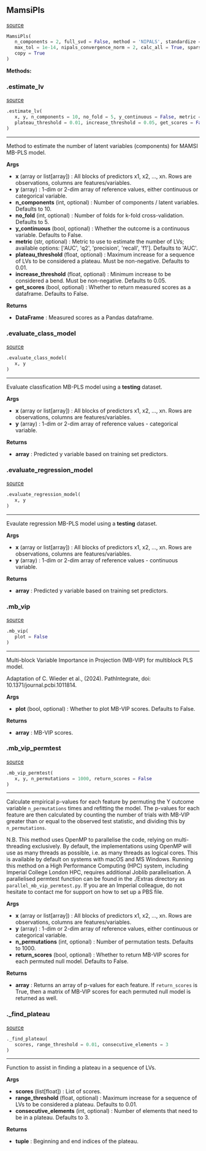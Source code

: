 #


## MamsiPls
[source](https://github.com/kopeckylukas/py-mamsi/blob/main/mamsi/mamsi_pls.py/#L22)
```python 
MamsiPls(
   n_components = 2, full_svd = False, method = 'NIPALS', standardize = True,
   max_tol = 1e-14, nipals_convergence_norm = 2, calc_all = True, sparse_data = False,
   copy = True
)
```




**Methods:**


### .estimate_lv
[source](https://github.com/kopeckylukas/py-mamsi/blob/main/mamsi/mamsi_pls.py/#L70)
```python
.estimate_lv(
   x, y, n_components = 10, no_fold = 5, y_continuous = False, metric = 'auc',
   plateau_threshold = 0.01, increase_threshold = 0.05, get_scores = False
)
```

---
Method to estimate the number of latent variables (components) for MAMSI MB-PLS model.


**Args**

* **x** (array or list[array]) : All blocks of predictors x1, x2, ..., xn. Rows are observations, columns are features/variables.
* **y** (array) : 1-dim or 2-dim array of reference values, either continuous or categorical variable.
* **n_components** (int, optional) : Number of components / latent variables. Defaults to 10.
* **no_fold** (int, optional) : Number of folds for k-fold cross-validation. Defaults to 5.
* **y_continuous** (bool, optional) : Whether the outcome is a continuous variable. Defaults to False.
* **metric** (str, optional) : Metric to use to estimate the number of LVs; available options: ['AUC', 'q2', 'precision', 'recall', 'f1']. Defaults to 'AUC'.
* **plateau_threshold** (float, optional) : Maximum increase for a sequence of LVs to be considered a plateau. Must be non-negative. Defaults to 0.01.
* **increase_threshold** (float, optional) : Minimum increase to be considered a bend. Must be non-negative. Defaults to 0.05.
* **get_scores** (bool, optional) : Whether to return measured scores as a dataframe. Defaults to False.


**Returns**

* **DataFrame**  : Measured scores as a Pandas dataframe.


### .evaluate_class_model
[source](https://github.com/kopeckylukas/py-mamsi/blob/main/mamsi/mamsi_pls.py/#L273)
```python
.evaluate_class_model(
   x, y
)
```

---
Evaluate classfication MB-PLS model using a **testing** dataset.


**Args**

* **x** (array or list[array]) : All blocks of predictors x1, x2, ..., xn. Rows are observations, columns are features/variables.
* **y** (array) : 1-dim or 2-dim array of reference values - categorical variable.


**Returns**

* **array**  : Predicted y variable based on training set predictors.


### .evaluate_regression_model
[source](https://github.com/kopeckylukas/py-mamsi/blob/main/mamsi/mamsi_pls.py/#L314)
```python
.evaluate_regression_model(
   x, y
)
```

---
Evaulate regression MB-PLS model using a **testing** dataset.


**Args**

* **x** (array or list[array]) : All blocks of predictors x1, x2, ..., xn. Rows are observations, columns are features/variables.
* **y** (array) : 1-dim or 2-dim array of reference values - continuous variable.


**Returns**

* **array**  : Predicted y variable based on training set predictors.


### .mb_vip
[source](https://github.com/kopeckylukas/py-mamsi/blob/main/mamsi/mamsi_pls.py/#L356)
```python
.mb_vip(
   plot = False
)
```

---
Multi-block Variable Importance in Projection (MB-VIP) for multiblock PLS model.

Adaptation of C. Wieder et al., (2024). PathIntegrate, doi: 10.1371/journal.pcbi.1011814.


**Args**

* **plot** (bool, optional) : Whether to plot MB-VIP scores. Defaults to False.


**Returns**

* **array**  : MB-VIP scores.


### .mb_vip_permtest
[source](https://github.com/kopeckylukas/py-mamsi/blob/main/mamsi/mamsi_pls.py/#L391)
```python
.mb_vip_permtest(
   x, y, n_permutations = 1000, return_scores = False
)
```

---
Calculate empirical p-values for each feature by permuting the Y outcome variable `n_permutations` times and
refitting the model. The p-values for each feature are then calculated by counting the number of trials with
MB-VIP greater than or equal to the observed test statistic, and dividing this by `n_permutations`.

N.B. This method uses OpenMP to parallelise the code, relying on multi-threading exclusively. By default,
the implementations using OpenMP will use as many threads as possible, i.e. as many threads as logical cores.
This is available by default on systems with macOS and MS Windows.
Running this method on a High Performance Computing (HPC) system, including Imperial College London HPC, requires
additional Joblib parallelisation. A parallelised permtest function can be found in the ./Extras directory
as `parallel_mb_vip_permtest.py`. If you are an Imperial colleague, do not hesitate to contact me for support on how
to set up a PBS file.


**Args**

* **x** (array or list[array]) : All blocks of predictors x1, x2, ..., xn. Rows are observations, columns are features/variables.
* **y** (array) : 1-dim or 2-dim array of reference values, either continuous or categorical variable.
* **n_permutations** (int, optional) : Number of permutation tests. Defaults to 1000.
* **return_scores** (bool, optional) : Whether to return MB-VIP scores for each permuted null model. Defaults to False.


**Returns**

* **array**  : Returns an array of p-values for each feature. If `return_scores` is True, then a matrix of MB-VIP scores
for each permuted null model is returned as well.

### ._find_plateau
[source](https://github.com/kopeckylukas/py-mamsi/blob/main/mamsi/mamsi_pls.py/#L454)
```python
._find_plateau(
   scores, range_threshold = 0.01, consecutive_elements = 3
)
```

---
Function to assist in finding a plateau in a sequence of LVs.


**Args**

* **scores** (list[float]) : List of scores.
* **range_threshold** (float, optional) : Maximum increase for a sequence of LVs to be considered a plateau. Defaults to 0.01.
* **consecutive_elements** (int, optional) : Number of elements that need to be in a plateau. Defaults to 3.


**Returns**

* **tuple**  : Beginning and end indices of the plateau.

